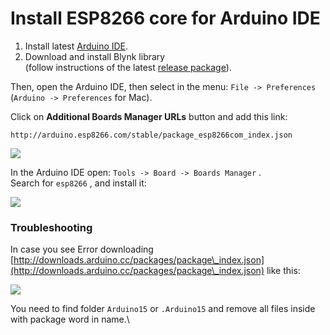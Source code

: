 # Install ESP8266 core for Arduino IDE



1. Install latest [Arduino IDE](https://www.arduino.cc/en/Main/Software).
2. Download and install Blynk library\
   (follow instructions of the latest [release package](https://github.com/blynkkk/blynk-library/releases/latest)).

Then, open the Arduino IDE, then select in the menu: `File -> Preferences`\
(`Arduino -> Preferences`  for Mac).

Click on **Additional Boards Manager URLs** button and add this link:

```
http://arduino.esp8266.com/stable/package_esp8266com_index.json
```

![](https://uploads.intercomcdn.com/i/o/20866093/60ae89223dd38335c61e0f68/file\_preferences.png)

In the Arduino IDE open: `Tools -> Board -> Boards Manager` .\
Search for `esp8266` , and install it:

![](https://uploads.intercomcdn.com/i/o/20866111/4bfaa4bd6bb2547a890ccfd3/boards\_manager.png)

### Troubleshooting <a href="#troubleshooting" id="troubleshooting"></a>

In case you see Error downloading [http://downloads.arduino.cc/packages/package\_index.json](http://downloads.arduino.cc/packages/package\_index.json) like this:

![](https://uploads.intercomcdn.com/i/o/20866154/50e8eefe4218e5a69fb62f03/error\_download\_mac.png)

You need to find folder `Arduino15`  or `.Arduino15`  and remove all files inside with package word in name.\
